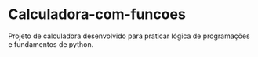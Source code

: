 # Calculadora-com-funcoes
Projeto de calculadora desenvolvido para praticar lógica de programações e fundamentos de python.
